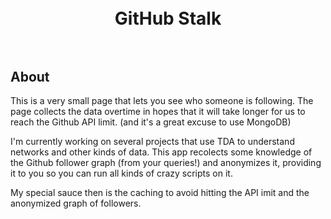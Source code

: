 <h1 align="center">
  <br>
  GitHub Stalk
  <br>
  <br>
</h1>

## About

This is a very small page that lets you see who someone is following.
The page collects the data overtime in hopes that it will take longer for us to reach the Github API limit. (and it's a great excuse to use MongoDB)

I'm currently working on several projects that use TDA to understand networks and other kinds of data.
This app recolects some knowledge of the Github follower graph (from your queries!) and anonymizes it, providing it to you so you can run all kinds of crazy scripts on it.

My special sauce then is the caching to avoid hitting the API imit and the anonymized graph of followers.

